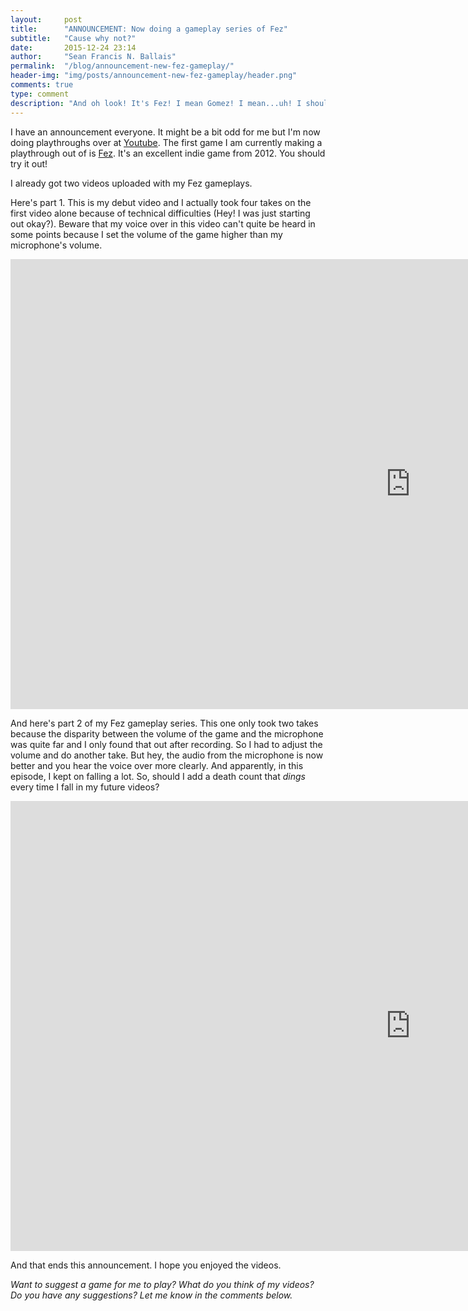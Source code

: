 ```yaml
---
layout:     post
title:      "ANNOUNCEMENT: Now doing a gameplay series of Fez"
subtitle:   "Cause why not?"
date:       2015-12-24 23:14
author:     "Sean Francis N. Ballais"
permalink:  "/blog/announcement-new-fez-gameplay/"
header-img: "img/posts/announcement-new-fez-gameplay/header.png"
comments: true
type: comment
description: "And oh look! It's Fez! I mean Gomez! I mean...uh! I should go back and play Fez now (or code)."
---
```


I have an announcement everyone. It might be a bit odd for me but I'm now doing playthroughs over at [Youtube](https://www.youtube.com/channel/UCd8ldjuQgAOIo4uX632IHUA). The first game I am currently making a playthrough out of is [Fez](http://fezgame.com). It's an excellent indie game from 2012. You should try it out!

I already got two videos uploaded with my Fez gameplays.

Here's part 1. This is my debut video and I actually took four takes on the first video alone because of technical difficulties (Hey! I was just starting out okay?). Beware that my voice over in this video can't quite be heard in some points because I set the volume of the game higher than my microphone's volume.

<iframe width="1280" height="720" src="https://www.youtube.com/embed/9IbwHnHTMn0" frameborder="0" allowfullscreen></iframe>

And here's part 2 of my Fez gameplay series. This one only took two takes because the disparity between the volume of the game and the microphone was quite far and I only found that out after recording. So I had to adjust the volume and do another take. But hey, the audio from the microphone is now better and you hear the voice over more clearly. And apparently, in this episode, I kept on falling a lot. So, should I add a death count that *dings* every time I fall in my future videos?

<iframe width="1280" height="720" src="https://www.youtube.com/embed/4KIoSCnHY7M" frameborder="0" allowfullscreen></iframe>

And that ends this announcement. I hope you enjoyed the videos.

*Want to suggest a game for me to play? What do you think of my videos? Do you have any suggestions? Let me know in the comments below.*
